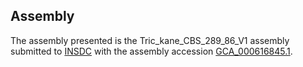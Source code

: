 

Assembly
--------

The assembly presented is the Tric\_kane\_CBS\_289\_86\_V1 assembly
submitted to [INSDC](http://www.insdc.org) with the assembly accession
[GCA\_000616845.1](http://www.ebi.ac.uk/ena/data/view/GCA_000616845.1).
